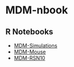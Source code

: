 # MDM-nbook

## R Notebooks
- [MDM-Simulations](http://htmlpreview.github.com/?https://github.com/schw4b/MDM-nbooks/blob/master/MDM-Simulations.html)
- [MDM-Mouse](http://htmlpreview.github.com/?https://github.com/schw4b/MDM-nbooks/blob/master/MDM-Mouse.html)
- [MDM-RSN10](http://htmlpreview.github.com/?https://github.com/schw4b/MDM-nbooks/blob/master/MDM-RSN10.html)
